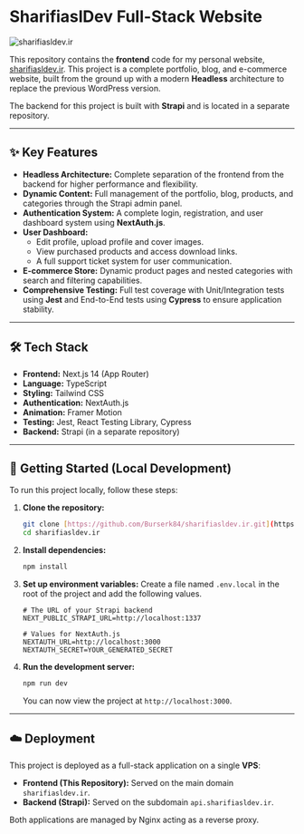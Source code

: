 # SharifiaslDev Full-Stack Website

![sharifiasldev.ir](https://sharifiasldev.ir/images/og-image.png)

This repository contains the **frontend** code for my personal website, [sharifiasldev.ir](https://sharifiasldev.ir). This project is a complete portfolio, blog, and e-commerce website, built from the ground up with a modern **Headless** architecture to replace the previous WordPress version.

The backend for this project is built with **Strapi** and is located in a separate repository.

---

## ✨ Key Features

-   **Headless Architecture:** Complete separation of the frontend from the backend for higher performance and flexibility.
-   **Dynamic Content:** Full management of the portfolio, blog, products, and categories through the Strapi admin panel.
-   **Authentication System:** A complete login, registration, and user dashboard system using **NextAuth.js**.
-   **User Dashboard:**
    -   Edit profile, upload profile and cover images.
    -   View purchased products and access download links.
    -   A full support ticket system for user communication.
-   **E-commerce Store:** Dynamic product pages and nested categories with search and filtering capabilities.
-   **Comprehensive Testing:** Full test coverage with Unit/Integration tests using **Jest** and End-to-End tests using **Cypress** to ensure application stability.

---

## 🛠️ Tech Stack

-   **Frontend:** Next.js 14 (App Router)
-   **Language:** TypeScript
-   **Styling:** Tailwind CSS
-   **Authentication:** NextAuth.js
-   **Animation:** Framer Motion
-   **Testing:** Jest, React Testing Library, Cypress
-   **Backend:** Strapi (in a separate repository)

---

## 🚀 Getting Started (Local Development)

To run this project locally, follow these steps:

1.  **Clone the repository:**
    ```bash
    git clone [https://github.com/Burserk84/sharifiasldev.ir.git](https://github.com/Burserk84/sharifiasldev.ir.git)
    cd sharifiasldev.ir
    ```

2.  **Install dependencies:**
    ```bash
    npm install
    ```

3.  **Set up environment variables:**
    Create a file named `.env.local` in the root of the project and add the following values.
    ```env
    # The URL of your Strapi backend
    NEXT_PUBLIC_STRAPI_URL=http://localhost:1337

    # Values for NextAuth.js
    NEXTAUTH_URL=http://localhost:3000
    NEXTAUTH_SECRET=YOUR_GENERATED_SECRET
    ```

4.  **Run the development server:**
    ```bash
    npm run dev
    ```
    You can now view the project at `http://localhost:3000`.

---

## ☁️ Deployment

This project is deployed as a full-stack application on a single **VPS**:
-   **Frontend (This Repository):** Served on the main domain `sharifiasldev.ir`.
-   **Backend (Strapi):** Served on the subdomain `api.sharifiasldev.ir`.

Both applications are managed by Nginx acting as a reverse proxy.

